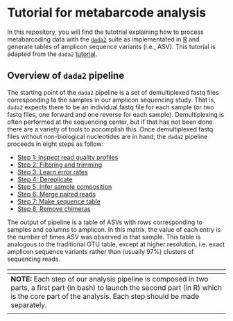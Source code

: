 # **Tutorial for metabarcode analysis**
In this repository, you will find the tutotrial explaining how to process metabarcoding data with the [`dada2`](https://www.nature.com/articles/nmeth.3869) suite as implementated in [R](https://benjjneb.github.io/dada2/dada-installation.html) and generate tables of amplicon sequence variants (i.e., ASV). This tutorial is adapted from the `dada2` [tutorial](https://benjjneb.github.io/dada2/tutorial.html).

## **Overview of `dada2` pipeline** ###
The starting point of the `dada2` pipeline is a set of demultiplexed fastq files corresponding to the samples in our amplicon sequencing study. That is, `dada2` expects there to be an individual fastq file for each sample (or two fastq files, one forward and one reverse for each sample). Demultiplexing is often performed at the sequencing center, but if that has not been done there are a variety of tools to accomplish this. Once demultiplexed fastq files without non-biological nucleotides are in hand, the `dada2` pipeline proceeds in eight steps as follow:

* [Step 1: Inspect read quality profiles](https://github.com/benalric/Metab_pipeline_v2/blob/main/dada2_quality_plot.md)
* [Step 2: Filtering and trimming](https://github.com/benalric/Metab_pipeline_v2/blob/main/dada2_filtering_trimming.md)
* [Step 3: Learn error rates](https://github.com/benalric/Metab_pipeline_v2/blob/main/dada2_learn_error.md)
* [Step 4: Dereplicate](https://github.com/benalric/Metab_pipeline_v2/blob/main/dada2_denoising_merging.md)
* [Step 5: Infer sample composition](https://github.com/benalric/Metab_pipeline_v2/blob/main/dada2_denoising_merging.md)
* [Step 6: Merge paired reads](https://github.com/benalric/Metab_pipeline_v2/blob/main/dada2_denoising_merging.md)
* [Step 7: Make sequence table](https://github.com/benalric/Metab_pipeline_v2/blob/main/dada2_denoising_merging.md)
* [Step 8: Remove chimeras](https://github.com/benalric/Metab_pipeline_v2/blob/main/dada2_chimeras.md)
  
The output of pipeline is a table of ASVs with rows corresponding to samples and columns to amplicon. In this matrix, the value of each entry is the number of times ASV was observed in that sample. This table is analogous to the traditional OTU table, except at higher resolution, i.e. exact amplicon sequence variants rather than (usually 97%) clusters of sequencing reads.

| <span> |
| :------------------------------------------------------------------------------------------------------------ |
| **NOTE:** Each step of our analysis pipeline is composed in two parts, a first part (in bash) to launch the second part (in R) which is the core part of the analysis. Each step should be made separately. |
| <span> |
